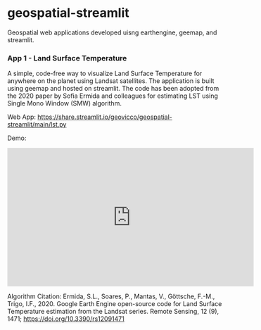 # geospatial-streamlit
 Geospatial web applications developed uisng earthengine, geemap, and streamlit.


### App 1 - Land Surface Temperature

A simple, code-free way to visualize Land Surface Temperature for anywhere on the planet using Landsat satellites. The application is built using geemap and hosted on streamlit.
The code has been adopted from the 2020 paper by Sofia Ermida and colleagues for estimating LST using Single Mono Window (SMW) algorithm.

Web App: https://share.streamlit.io/geovicco/geospatial-streamlit/main/lst.py 

Demo: 
<iframe width="560" height="315" src="https://www.youtube.com/embed/eaO3s9LlXfI" title="YouTube video player" frameborder="0" allow="accelerometer; autoplay; clipboard-write; encrypted-media; gyroscope; picture-in-picture" allowfullscreen></iframe>

Algorithm Citation: Ermida, S.L., Soares, P., Mantas, V., Göttsche, F.-M., Trigo, I.F., 2020. Google Earth Engine open-source code for Land Surface Temperature estimation from the Landsat series. Remote Sensing, 12 (9), 1471; https://doi.org/10.3390/rs12091471